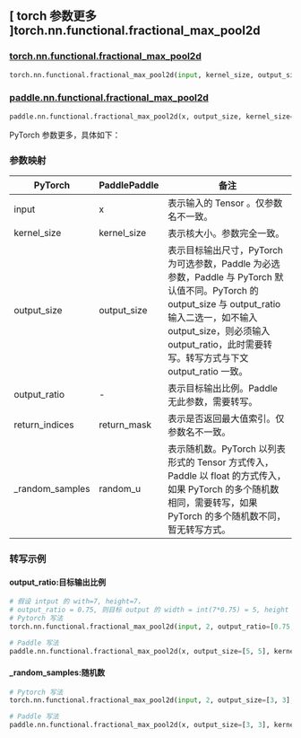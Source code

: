 ## [ torch 参数更多 ]torch.nn.functional.fractional_max_pool2d

### [torch.nn.functional.fractional_max_pool2d](https://pytorch.org/docs/stable/generated/torch.nn.functional.fractional_max_pool2d.html#torch-nn-functional-fractional-max-pool2d)

```python
torch.nn.functional.fractional_max_pool2d(input, kernel_size, output_size=None, output_ratio=None, return_indices=False, _random_samples=None)
```

### [paddle.nn.functional.fractional_max_pool2d](https://www.paddlepaddle.org.cn/documentation/docs/zh/develop/api/paddle/nn/functional/fractional_max_pool2d_cn.html)

```python
paddle.nn.functional.fractional_max_pool2d(x, output_size, kernel_size=None, random_u=None, return_mask=False, name=None)
```

PyTorch 参数更多，具体如下：

### 参数映射

| PyTorch       | PaddlePaddle | 备注                                                   |
| ------------- | ------------ | ------------------------------------------------------ |
| input         | x            | 表示输入的 Tensor 。仅参数名不一致。                        |
| kernel_size   | kernel_size  | 表示核大小。参数完全一致。                                 |
| output_size   | output_size  | 表示目标输出尺寸，PyTorch 为可选参数，Paddle 为必选参数，Paddle 与 PyTorch 默认值不同。PyTorch 的 output_size 与 output_ratio 输入二选一，如不输入 output_size，则必须输入 output_ratio，此时需要转写。转写方式与下文 output_ratio 一致。 |
| output_ratio  | -            | 表示目标输出比例。Paddle 无此参数，需要转写。                |
| return_indices | return_mask | 表示是否返回最大值索引。仅参数名不一致。                      |
| _random_samples | random_u   | 表示随机数。PyTorch 以列表形式的 Tensor 方式传入，Paddle 以 float 的方式传入，如果 PyTorch 的多个随机数相同，需要转写，如果 PyTorch 的多个随机数不同，暂无转写方式。  |

### 转写示例

#### output_ratio:目标输出比例

```python
# 假设 intput 的 with=7, height=7，
# output_ratio = 0.75, 则目标 output 的 width = int(7*0.75) = 5, height = int(7*0.75) = 5
# Pytorch 写法
torch.nn.functional.fractional_max_pool2d(input, 2, output_ratio=[0.75, 0.75], return_indices=True)

# Paddle 写法
paddle.nn.functional.fractional_max_pool2d(x, output_size=[5, 5], kernel_size=2, return_mask=True)
```

#### _random_samples:随机数

```python
# Pytorch 写法
torch.nn.functional.fractional_max_pool2d(input, 2, output_size=[3, 3], return_indices=True, _random_samples=torch.tensor([[[0.3, 0.3]]]))

# Paddle 写法
paddle.nn.functional.fractional_max_pool2d(x, output_size=[3, 3], kernel_size=2, return_mask=True, random_u=0.3)
```
